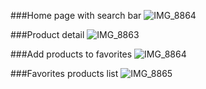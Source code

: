 ###Home page with search bar
![IMG_8864](https://github.com/user-attachments/assets/0ce9da84-16c7-439a-9e07-d72d16c7bd2d)

###Product detail
![IMG_8863](https://github.com/user-attachments/assets/3e652a68-5dad-49a5-8fd3-859c00bd184b)

###Add products to favorites
![IMG_8864](https://github.com/user-attachments/assets/98ae0d18-7ac9-4738-8ff0-21eb4355a04f)

###Favorites products list
![IMG_8865](https://github.com/user-attachments/assets/3245ffa7-44c2-4210-9622-cdda4117ca26)
